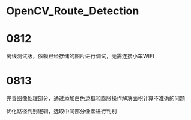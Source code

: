 # OpenCV_Route_Detection

# 0812
离线测试版，依赖已经存储的图片进行调试，无需连接小车WIFI

# 0813
完善图像处理部分，通过添加白色边框和膨胀操作解决面积计算不准确的问题

优化路径判别逻辑，选取中间部分像素进行判别